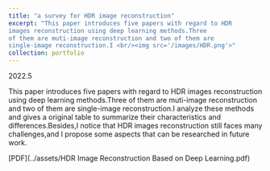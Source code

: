 ```yaml
---
title: "a survey for HDR image reconstruction"
excerpt: "This paper introduces five papers with regard to HDR 
images reconstruction using deep learning methods.Three 
of them are muti-image reconstruction and two of them are
single-image reconstruction.I <br/><img src='/images/HDR.png'>"
collection: portfolio
---
```

2022.5

This paper introduces five papers with regard to HDR
images reconstruction using deep learning methods.Three
of them are muti-image reconstruction and two of them are
single-image reconstruction.I analyze these methods and
gives a original table to summarize their characteristics and
differences.Besides,I notice that HDR images reconstruction still faces many challenges,and I propose some aspects
that can be researched in future work.

[PDF](../assets/HDR Image Reconstruction Based on Deep Learning.pdf)

